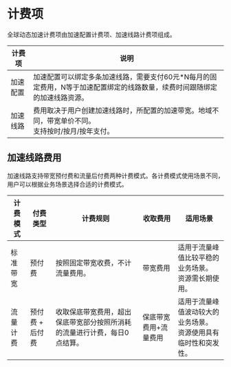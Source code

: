 # 计费项
全球动态加速计费项由加速配置计费项、加速线路计费项组成。

| 计费项   | 说明                                                         |
| -------- | ------------------------------------------------------------ |
| 加速配置 | 加速配置可以绑定多条加速线路，需要支付60元*N每月的固定费用，N等于加速配置绑定的线路数量，续费时间跟随绑定的加速线路资源。 |
| 加速线路 | 费用取决于用户创建加速线路时，所配置的加速带宽。地域不同，带宽单价不同。<br>支持按时/按月/按年支付。 |

## 加速线路费用

加速线路支持带宽预付费和流量后付费两种计费模式。各计费模式使用场景不同，用户可以根据业务场景选择合适的计费模式。

| 计费模式     | 付费类型        | 计费规则                                                     | 收取费用              | 适用场景                                                     |
| ------------ | --------------- | ------------------------------------------------------------ | --------------------- | ------------------------------------------------------------ |
| 标准带宽     | 预付费          | 按照固定带宽收费，不计流量费用。                             | 带宽费用              | 适用于流量峰值比较平稳的业务场景。<br>资源需长期使用。           |
| 流量计费     | 预付费 + 后付费 | 收取保底带宽费用，超出保底带宽部分按照所消耗的流量进行计费，每日0点结算。 | 保底带宽费用+流量费用 | 适用于流量峰值波动较大的业务场景。<br>资源使用具有临时性和突发性。 |
